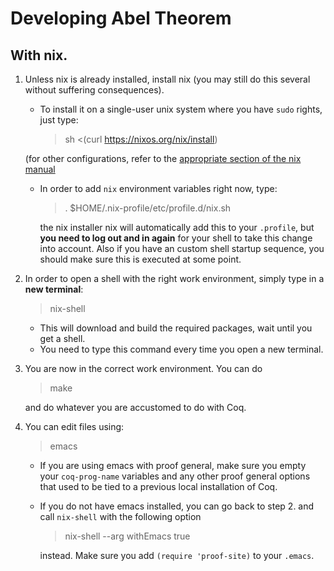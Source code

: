 # Developing Abel Theorem

## With nix.

1. Unless nix is already installed, install nix (you may still do this several
   without suffering consequences).
   - To install it on a single-user unix system where you
     have `sudo` rights, just type:
     > sh <(curl https://nixos.org/nix/install)

   (for other configurations, refer to the [appropriate section of the
   nix manual](https://nixos.org/nix/manual/#ch-installing-binary)

   - In order to add `nix` environment variables right now, type:
     > . $HOME/.nix-profile/etc/profile.d/nix.sh

     the nix installer nix will automatically add this to your
     `.profile`, but **you need to log out and in again** for your shell
     to take this change into account. Also if you have an custom
     shell startup sequence, you should make sure this is executed at
     some point.

2. In order to open a shell with the right work environment, simply
   type in a **new terminal**:
   > nix-shell
   - This will download and build the required packages, wait until
     you get a shell.
   - You need to type this command every time you open a new terminal.

3. You are now in the correct work environment. You can do
   > make
   
   and do whatever you are accustomed to do with Coq.

4. You can edit files using:
   > emacs
   - If you are using emacs with proof general, make sure you empty your
     `coq-prog-name` variables and any other proof general options that
     used to be tied to a previous local installation of Coq.
   - If you do not have emacs installed, you can go back to
     step 2. and call `nix-shell` with the following option
     > nix-shell --arg withEmacs true
     
     instead. Make sure you add `(require 'proof-site)` to your `.emacs`.
